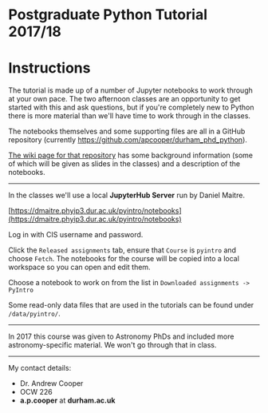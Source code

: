 # Postgraduate Python Tutorial 2017/18

# Instructions

The tutorial is made up of a number of Jupyter notebooks to work through at
your own pace. The two afternoon classes are an opportunity to get started with
this and ask questions, but if you're completely new to Python there is more
material than we'll have time to work through in the classes.

The notebooks themselves and some supporting files are all in a
GitHub repository (currently https://github.com/apcooper/durham_phd_python).

[The wiki page for that
repository](https://github.com/apcooper/durham_phd_python/wiki) has some
background information (some of which will be given as slides in the classes)
and a description of the notebooks.

---

In the classes we'll use a local **JupyterHub Server** run by Daniel Maitre.

[https://dmaitre.phyip3.dur.ac.uk/pyintro/notebooks](https://dmaitre.phyip3.dur.ac.uk/pyintro/notebooks)

Log in with CIS username and password.

Click the `Released assignments` tab, ensure that `Course` is  `pyintro` and
choose `Fetch`. The notebooks for the course will be copied into a local
workspace so you can open and edit them.

Choose a notebook to work on from the list in `Downloaded assignments -> PyIntro`

Some read-only data files that are used in the tutorials can be found under `/data/pyintro/`.


-----

In 2017 this course was given to Astronomy PhDs and included more
astronomy-specific material. We won't go through that in class.

---

My contact details:
* Dr. Andrew Cooper
* OCW 226
* **a.p.cooper** at **durham.ac.uk**


